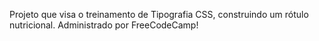 Projeto que visa o treinamento de Tipografia CSS, construindo um rótulo nutricional. Administrado por FreeCodeCamp!
